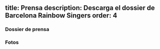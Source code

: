 title: Prensa
description: Descarga el dossier de Barcelona Rainbow Singers
order: 4
----
### Dossier de prensa


### Fotos
